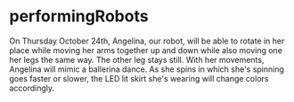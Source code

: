 # performingRobots


On Thursday October 24th, 
Angelina, our robot, will be able to rotate in her place while moving her arms 
together up and down while also moving one her legs the same way. The other leg
stays still. With her movements, Angelina will mimic a ballerina dance. As she
spins in which she's spinning goes faster or slower, the LED lit skirt she's 
wearing will change colors accordingly.
